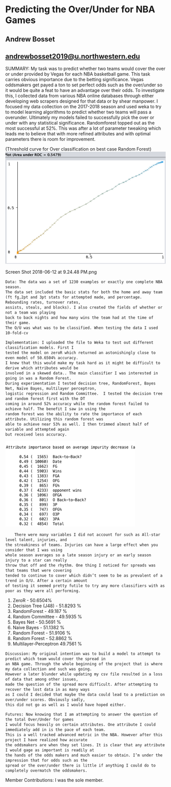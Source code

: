 # Predicting the Over/Under for NBA Games 
## Andrew Bosset 
## andrewbosset2019@u.northwestern.edu

SUMMARY: 
	My task was to predict whether two teams would cover the over or under provided by Vegas for each NBA basketball game. This task carries obvious importance due to the betting significance.  Vegas oddsmakers get payed a ton to set perfect odds such as the over/under so it would be quite a feat to have an advantage over their odds. 
	To investigate this, I collected data from various NBA online databases through either developing web scrapers designed for that data or by shear manpower. I focused my data collection on the 2017-2018 season and used weka to try to model learning algorithms to predict whether two teams will pass a overunder. Ultimately my models failed to successfully pick the over or under with any statistical significance. Randomforest topped out as the most successful at 52%. This was after a lot of parameter tweaking which leads me to believe that with more refined attributes and with optimal parameters there is room for improvement.


(Threshold curve for Over classification on best case Random Forest)
![Naming it](/pic1.png)


Screen Shot 2018-06-12 at 9.24.48 PM.png
```
Data: The data was a set of 1230 examples or exactly one complete NBA season. 
The data set included the basic stats for both the home and away team
(ft fg,2pt and 3pt stats for attempted made, and percentage. Rebounding rates, turnover rates, 
assists, steals, and blocks). I also created the fields of whether or not a team was playing 
back to back nights and how many wins the team had at the time of their game. 
The O/U was what was to be classified. When testing the data I used 10-fold-cv
```


```
Implementation: I uploaded the file to Weka to test out different classification models. First I 
tested the model on zeroR which returned an astonishingly close to even model of 50.6504% accuracy. 
I knew that this would make my task hard as it might be difficult to derive which attributes would be 
involved in a skewed data.. The main classifier I was interested in going in was a Random Forest. 
During experimentation I tested decision tree, RandomForest, Bayes Net, Naïve Bayes, multilayer perceptron, 
logistic regression and Random Committee.  I tested the decision tree and random forest first with the DT 
coming in around 52% accuracy while the random forest failed to achieve half. The benefit I saw in using the 
random forest was the ability to rate the importance of each attribute. Utilizing this random forest was 
able to achieve near 53% as well. I then trimmed almost half of variable and attempted again 
but received less accuracy.
```

![Naming it](/pic3.png)

```
	There were many variables I did not account for such as All-star level talent, injuries, and
the streakiness of teams. Injuries can have a large effect when you consider that I was using
whole season averages so a late season injury or an early season injury to a star can really 
throw that off and the rhythm. One thing I noticed for spreads was that teams that were covering 
tended to continue to cover which didn’t seem to be as prevalent of a trend in O/U. After a certain amount 
of testing it seemed pretty futile to try any more classifiers with as poor as they were all performing.
```
1. ZeroR  -  50.6504%
2. Decision Tree (J48)  -  51.8293 %
3. RandomForest  -     49.187  %
4. Random Committee   -  49.5935 %
5. Bayes Net  -     50.5691 %
6. Naive Bayes   -   51.1382 %
7. Random Forest  -  51.9106 %
8.  Random Forest  - 52.8862 %
9. Multilayer-Perceptron  49.7561 %



```
Discussion: My original intention was to build a model to attempt to predict which team would cover the spread in 
an NBA game. Through the whole beginning of the project that is where my data collection and such was going. 
However a later blunder while updating my csv file resulted in a loss of data that among other issues, 
made the question of the spread more difficult. After attempting to recover the lost data in as many ways 
as I could I decided that maybe the data could lead to a prediction on over/under scores. Obviously sadly, 
this did not go as well as I would have hoped either.
```
```
Futures: Now knowing that I am attempting to answer the question of the total Over/Under for games 
I would focus heavily on certain attributes. One attribute I could immediately add in is the pace of each team. 
This is a well tracked advanced metric in the NBA. However after this project I have realized how accurate 
the oddsmakers are when they set lines. It is clear that any attribute I would gage as important is readily at 
the hands of the odds makers and much easier to obtain. I’m under the impression that for odds such as the 
spread or the over/under there is little if anything I could do to completely overmatch the oddsmakers.
```
Member Contributions:  I was the sole member.

